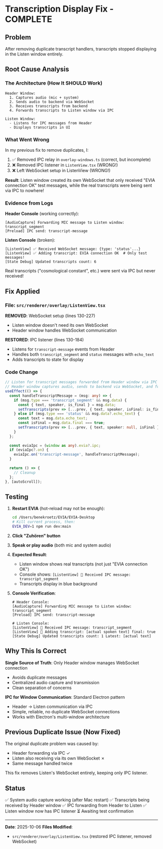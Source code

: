 # Transcription Display Fix - COMPLETE

## Problem
After removing duplicate transcript handlers, transcripts stopped displaying in the Listen window entirely.

## Root Cause Analysis

### The Architecture (How It SHOULD Work)
```
Header Window:
  1. Captures audio (mic + system)
  2. Sends audio to backend via WebSocket
  3. Receives transcripts from backend
  4. Forwards transcripts to Listen window via IPC

Listen Window:
  - Listens for IPC messages from Header
  - Displays transcripts in UI
```

### What Went Wrong
In my previous fix to remove duplicates, I:
1. ✅ Removed IPC relay in `overlay-windows.ts` (correct, but incomplete)
2. ❌ Removed IPC listener in `ListenView.tsx` (WRONG!)
3. ❌ Left WebSocket setup in ListenView (WRONG!)

**Result**: Listen window created its own WebSocket that only received "EVIA connection OK" test messages, while the real transcripts were being sent via IPC to nowhere!

### Evidence from Logs
**Header Console** (working correctly):
```
[AudioCapture] Forwarding MIC message to Listen window: transcript_segment
[Preload] IPC send: transcript-message
```

**Listen Console** (broken):
```
[ListenView] ✅ Received WebSocket message: {type: 'status'...}
[ListenView] ✅ Adding transcript: EVIA connection OK  # Only test messages!
[State Debug] Updated transcripts count: 6
```

Real transcripts ("cosmological constant", etc.) were sent via IPC but never received!

## Fix Applied

### File: `src/renderer/overlay/ListenView.tsx`

**REMOVED**: WebSocket setup (lines 130-227)
- Listen window doesn't need its own WebSocket
- Header window handles WebSocket communication

**RESTORED**: IPC listener (lines 130-184)
- Listens for `transcript-message` events from Header
- Handles both `transcript_segment` and `status` messages with `echo_text`
- Adds transcripts to state for display

### Code Change
```typescript
// Listen for transcript messages forwarded from Header window via IPC
// Header window captures audio, sends to backend via WebSocket, and forwards transcripts here
useEffect(() => {
  const handleTranscriptMessage = (msg: any) => {
    if (msg.type === 'transcript_segment' && msg.data) {
      const { text, speaker, is_final } = msg.data;
      setTranscripts(prev => [...prev, { text, speaker, isFinal: is_final }]);
    } else if (msg.type === 'status' && msg.data?.echo_text) {
      const text = msg.data.echo_text;
      const isFinal = msg.data.final === true;
      setTranscripts(prev => [...prev, { text, speaker: null, isFinal }]);
    }
  };
  
  const eviaIpc = (window as any).evia?.ipc;
  if (eviaIpc?.on) {
    eviaIpc.on('transcript-message', handleTranscriptMessage);
  }
  
  return () => {
    // Cleanup
  };
}, [autoScroll]);
```

## Testing

1. **Restart EVIA** (hot-reload may not be enough):
   ```bash
   cd /Users/benekroetz/EVIA/EVIA-Desktop
   # Kill current process, then:
   EVIA_DEV=1 npm run dev:main
   ```

2. **Click "Zuhören" button**

3. **Speak or play audio** (both mic and system audio)

4. **Expected Result**:
   - Listen window shows real transcripts (not just "EVIA connection OK")
   - Console shows: `[ListenView] 📨 Received IPC message: transcript_segment`
   - Transcripts display in blue background

5. **Console Verification**:
   ```
   # Header Console:
   [AudioCapture] Forwarding MIC message to Listen window: transcript_segment
   [Preload] IPC send: transcript-message
   
   # Listen Console:
   [ListenView] 📨 Received IPC message: transcript_segment
   [ListenView] 📨 Adding transcript: [actual spoken text] final: true
   [State Debug] Updated transcripts count: 1 Latest: [actual text]
   ```

## Why This Is Correct

**Single Source of Truth**: Only Header window manages WebSocket connection
- Avoids duplicate messages
- Centralized audio capture and transmission
- Clean separation of concerns

**IPC for Window Communication**: Standard Electron pattern
- Header → Listen communication via IPC
- Simple, reliable, no duplicate WebSocket connections
- Works with Electron's multi-window architecture

## Previous Duplicate Issue (Now Fixed)
The original duplicate problem was caused by:
- Header forwarding via IPC ✓
- Listen also receiving via its own WebSocket ✗
- Same message handled twice

This fix removes Listen's WebSocket entirely, keeping only IPC listener.

## Status
✅ System audio capture working (after Mac restart)
✅ Transcripts being received by Header window
✅ IPC forwarding from Header to Listen
✅ Listen window now has IPC listener
⏳ Awaiting test confirmation

---
**Date**: 2025-10-06
**Files Modified**: 
- `src/renderer/overlay/ListenView.tsx` (restored IPC listener, removed WebSocket)

